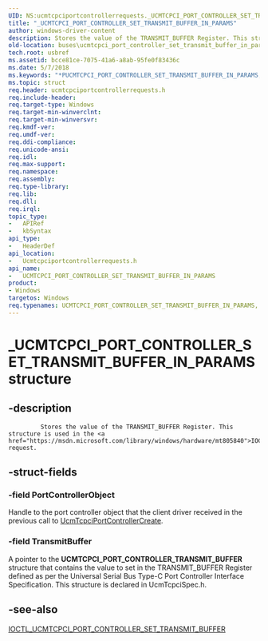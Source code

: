 ```yaml
---
UID: NS:ucmtcpciportcontrollerrequests._UCMTCPCI_PORT_CONTROLLER_SET_TRANSMIT_BUFFER_IN_PARAMS
title: "_UCMTCPCI_PORT_CONTROLLER_SET_TRANSMIT_BUFFER_IN_PARAMS"
author: windows-driver-content
description: Stores the value of the TRANSMIT_BUFFER Register. This structure is used in the IOCTL_UCMTCPCI_PORT_CONTROLLER_SET_TRANSMIT_BUFFER request.
old-location: buses\ucmtcpci_port_controller_set_transmit_buffer_in_params.htm
tech.root: usbref
ms.assetid: bcce81ce-7075-41a6-a8ab-95fe0f83436c
ms.date: 5/7/2018
ms.keywords: "*PUCMTCPCI_PORT_CONTROLLER_SET_TRANSMIT_BUFFER_IN_PARAMS, PUCMTCPCI_PORT_CONTROLLER_SET_TRANSMIT_BUFFER_IN_PARAMS, PUCMTCPCI_PORT_CONTROLLER_SET_TRANSMIT_BUFFER_IN_PARAMS structure pointer [Buses], UCMTCPCI_PORT_CONTROLLER_SET_TRANSMIT_BUFFER_IN_PARAMS, UCMTCPCI_PORT_CONTROLLER_SET_TRANSMIT_BUFFER_IN_PARAMS structure [Buses], _UCMTCPCI_PORT_CONTROLLER_SET_TRANSMIT_BUFFER_IN_PARAMS, buses.ucmtcpci_port_controller_set_transmit_buffer_in_params, ucmtcpciportcontrollerrequests/PUCMTCPCI_PORT_CONTROLLER_SET_TRANSMIT_BUFFER_IN_PARAMS, ucmtcpciportcontrollerrequests/UCMTCPCI_PORT_CONTROLLER_SET_TRANSMIT_BUFFER_IN_PARAMS"
ms.topic: struct
req.header: ucmtcpciportcontrollerrequests.h
req.include-header: 
req.target-type: Windows
req.target-min-winverclnt: 
req.target-min-winversvr: 
req.kmdf-ver: 
req.umdf-ver: 
req.ddi-compliance: 
req.unicode-ansi: 
req.idl: 
req.max-support: 
req.namespace: 
req.assembly: 
req.type-library: 
req.lib: 
req.dll: 
req.irql: 
topic_type:
-	APIRef
-	kbSyntax
api_type:
-	HeaderDef
api_location:
-	Ucmtcpciportcontrollerrequests.h
api_name:
-	UCMTCPCI_PORT_CONTROLLER_SET_TRANSMIT_BUFFER_IN_PARAMS
product:
- Windows
targetos: Windows
req.typenames: UCMTCPCI_PORT_CONTROLLER_SET_TRANSMIT_BUFFER_IN_PARAMS, *PUCMTCPCI_PORT_CONTROLLER_SET_TRANSMIT_BUFFER_IN_PARAMS
---
```


# _UCMTCPCI_PORT_CONTROLLER_SET_TRANSMIT_BUFFER_IN_PARAMS structure


## -description



             Stores the value of the TRANSMIT_BUFFER Register. This structure is used in the <a href="https://msdn.microsoft.com/library/windows/hardware/mt805840">IOCTL_UCMTCPCI_PORT_CONTROLLER_SET_TRANSMIT_BUFFER</a> request.
                 


## -struct-fields




### -field PortControllerObject

Handle to the port controller object that the client driver received in the previous call to <a href="https://msdn.microsoft.com/library/windows/hardware/mt805844">UcmTcpciPortControllerCreate</a>.


### -field TransmitBuffer

A pointer to the 
                     <b>UCMTCPCI_PORT_CONTROLLER_TRANSMIT_BUFFER</b> structure that contains 
                 the value to set in the TRANSMIT_BUFFER  Register defined as per the Universal Serial Bus Type-C Port Controller Interface Specification. This structure is declared in UcmTcpciSpec.h.


## -see-also




<a href="https://msdn.microsoft.com/library/windows/hardware/mt805840">IOCTL_UCMTCPCI_PORT_CONTROLLER_SET_TRANSMIT_BUFFER</a>
 

 

